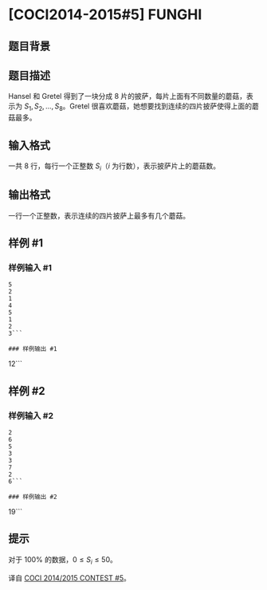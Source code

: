 # [COCI2014-2015#5] FUNGHI

## 题目背景



## 题目描述

Hansel 和 Gretel 得到了一块分成 $8$ 片的披萨，每片上面有不同数量的蘑菇，表示为 $S_1,S_2,...,S_8$。Gretel 很喜欢蘑菇，她想要找到连续的四片披萨使得上面的蘑菇最多。

## 输入格式

一共 $8$ 行，每行一个正整数 $S_i$（$i$ 为行数），表示披萨片上的蘑菇数。

## 输出格式

一行一个正整数，表示连续的四片披萨上最多有几个蘑菇。

## 样例 #1

### 样例输入 #1
```
5
2
1
4
5
1
2
3```

### 样例输出 #1

```
12```

## 样例 #2

### 样例输入 #2
```
2
6
5
3
3
7
2
6```

### 样例输出 #2

```
19```

## 提示

对于 $100\%$ 的数据，$0 \leq S_i \leq 50$。

译自 [COCI 2014/2015 CONTEST #5](https://hsin.hr/coci/archive/2014_2015/contest5_tasks.pdf)。
